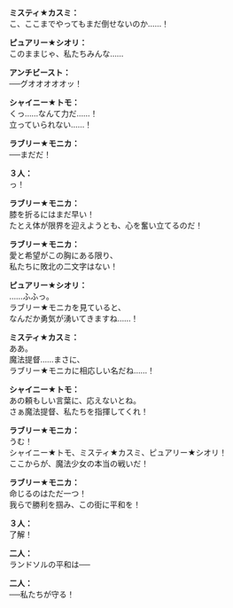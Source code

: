 # 

  
**ミスティ★カスミ：**  
こ、ここまでやってもまだ倒せないのか……！  
  
**ピュアリー★シオリ：**  
このままじゃ、私たちみんな……  
  
**アンチビースト：**  
──グオオオオオッ！  
  
**シャイニー★トモ：**  
くっ……なんて力だ……！  
立っていられない……！  
  
**ラブリー★モニカ：**  
──まだだ！  
  
**３人：**  
っ！  
  
**ラブリー★モニカ：**  
膝を折るにはまだ早い！  
たとえ体が限界を迎えようとも、心を奮い立てるのだ！  
  
**ラブリー★モニカ：**  
愛と希望がこの胸にある限り、  
私たちに敗北の二文字はない！  
  
**ピュアリー★シオリ：**  
……ふふっ。  
ラブリー★モニカを見ていると、  
なんだか勇気が湧いてきますね……！  
  
**ミスティ★カスミ：**  
ああ。  
魔法提督……まさに、  
ラブリー★モニカに相応しい名だね……！  
  
**シャイニー★トモ：**  
あの頼もしい言葉に、応えないとね。  
さぁ魔法提督、私たちを指揮してくれ！  
  
**ラブリー★モニカ：**  
うむ！  
シャイニー★トモ、ミスティ★カスミ、ピュアリー★シオリ！  
ここからが、魔法少女の本当の戦いだ！  
  
**ラブリー★モニカ：**  
命じるのはただ一つ！  
我らで勝利を掴み、この街に平和を！  
  
**３人：**  
了解！  
  
**二人：**  
ランドソルの平和は──  
  
**二人：**  
──私たちが守る！  
